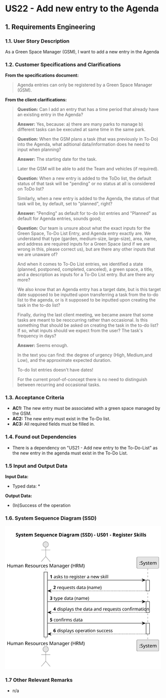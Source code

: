 # US22 - Add new entry to the Agenda


## 1. Requirements Engineering

### 1.1. User Story Description

As a Green Space Manager (GSM), I want to add a new entry in the Agenda

### 1.2. Customer Specifications and Clarifications 

**From the specifications document:**

> Agenda entries can only be registered by a Green Space Manager (GSM).

**From the client clarifications:**

> **Question:** Can I add an entry that has a time period that already have an existing entry in the Agenda?
>
> **Answer:** Yes, because:
a) there are many parks to manage
b) different tasks can be executed at same time in the same park.

> **Question:**
When the GSM plans a task (that was previously in To-Do) into the Agenda, what aditional data/information does he need to input when planning?
> 
> **Answer:** The starting date for the task.
>
> Later the GSM will be able to add the Team and vehicles (if required).

> **Question:** When a new entry is added to the ToDo list, the default status of that task will be "pending" or no status at all is considered on ToDo list?
> 
> Similarly, when a new entry is added to the Agenda, the status of that task will be, by default, set to "planned", right?
> 
> **Answer:** "Pending" as default for to-do list entries and "Planned" as default for Agenda entries, sounds good;

> **Question:** Our team is unsure about what the exact inputs for the Green Space, To-Do List Entry, and Agenda entry exactly are. We understand that type (garden, medium-size, large-size), area, name, and address are required inputs for a Green Space (and if we are wrong in this, please correct us), but are there any other inputs that we are unaware of?
> 
> And when it comes to To-Do List entries, we identified a state (planned, postponed, completed, canceled), a green space, a title, and a description as inputs for a To-Do List entry. But are there any more? 
> 
> We also know that an Agenda entry has a target date, but is this target date supposed to be inputted upon transferring a task from the to-do list to the agenda, or is it supposed to be inputted upon creating the task in the to-do list?
> 
> Finally, during the last client meeting, we became aware that some tasks are meant to be reoccurring rather than occasional. Is this something that should be asked on creating the task in the to-do list? If so, what inputs should we expect from the user? The task's frequency in days?
> 
> **Answer:** Seems enough.
>
> In the text you can find: the degree of urgency (High, Medium,and Low), and the approximate expected duration.
> 
> To-do list entries doesn't have dates!
> 
> For the current proof-of-concept there is no need to distinguish between recurring and occasional tasks.

### 1.3. Acceptance Criteria

* **AC1:** The new entry must be associated with a green space managed by the GSM.
* **AC2:** The new entry must exist in the To-Do list.
* **AC3:** All required fields must be filled in.

### 1.4. Found out Dependencies

* There is a dependency on "US21 - Add new entry to the To-Do-List" as the new entry in the agenda must exist in the To-Do List.

### 1.5 Input and Output Data

**Input Data:**

* Typed data:
    * 

**Output Data:**

* (In)Success of the operation

### 1.6. System Sequence Diagram (SSD)

![System Sequence Diagram - Alternative One](svg/us01-system-sequence-diagram.svg)


### 1.7 Other Relevant Remarks

* n/a